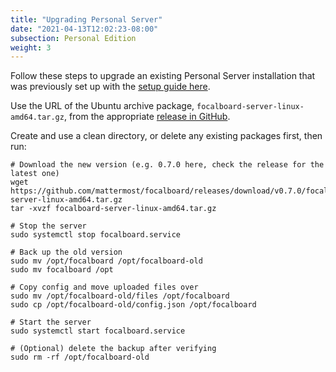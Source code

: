 ```yaml
---
title: "Upgrading Personal Server"
date: "2021-04-13T12:02:23-08:00"
subsection: Personal Edition
weight: 3
---
```


Follow these steps to upgrade an existing Personal Server installation that was previously set up with the [setup guide here](../ubuntu).

Use the URL of the Ubuntu archive package, `focalboard-server-linux-amd64.tar.gz`, from the appropriate [release in GitHub](https://github.com/mattermost/focalboard/releases).

Create and use a clean directory, or delete any existing packages first, then run:

```
# Download the new version (e.g. 0.7.0 here, check the release for the latest one)
wget https://github.com/mattermost/focalboard/releases/download/v0.7.0/focalboard-server-linux-amd64.tar.gz
tar -xvzf focalboard-server-linux-amd64.tar.gz

# Stop the server
sudo systemctl stop focalboard.service

# Back up the old version
sudo mv /opt/focalboard /opt/focalboard-old
sudo mv focalboard /opt

# Copy config and move uploaded files over
sudo mv /opt/focalboard-old/files /opt/focalboard
sudo cp /opt/focalboard-old/config.json /opt/focalboard

# Start the server
sudo systemctl start focalboard.service

# (Optional) delete the backup after verifying
sudo rm -rf /opt/focalboard-old
```

